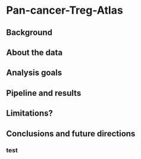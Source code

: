 # Pan-cancer-Treg-Atlas
## Background
## About the data
## Analysis goals
## Pipeline and results
## Limitations?
## Conclusions and future directions
### test
